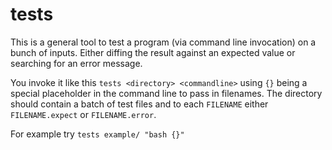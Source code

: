 # tests

This is a general tool to test a program (via command line invocation) on a bunch of inputs. Either diffing the result against an expected value or searching for an error message.

You invoke it like this `tests <directory> <commandline>` using `{}` being a special placeholder in the command line to pass in filenames. The directory should contain a batch of test files and to each `FILENAME` either `FILENAME.expect` or `FILENAME.error`.

For example try `tests example/ "bash {}"`

